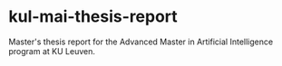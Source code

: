 # kul-mai-thesis-report
Master's thesis report for the Advanced Master in Artificial Intelligence program at KU Leuven.
